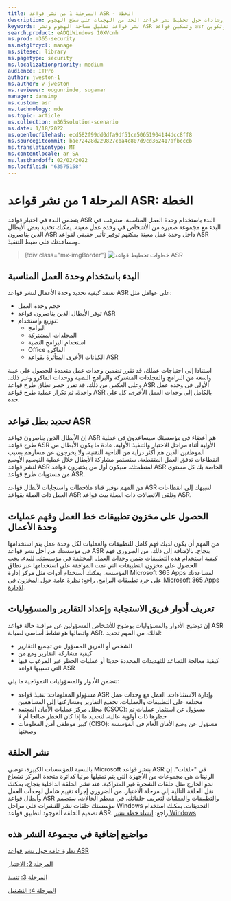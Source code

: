 ```yaml
---
title: المرحلة 1 من نشر قواعد ASR - الخطة
description: يوفر إرشادات حول تخطيط نشر قواعد الحد من الهجمات على سطح الهجوم.
keywords: نشر قواعد تقليل مساحة الهجوم ونشر ASR وتمكين قواعد asr وتكوين ASR ونظام منع اقتحام المضيف وقواعد الحماية وقواعد مكافحة استغلالها وقواعد مكافحة استغلالها واستغلالها وقواعد منع الإصابة و Microsoft Defender ل Endpoint وتكوين قواعد ASR
search.product: eADQiWindows 10XVcnh
ms.prod: m365-security
ms.mktglfcycl: manage
ms.sitesec: library
ms.pagetype: security
ms.localizationpriority: medium
audience: ITPro
author: jweston-1
ms.author: v-jweston
ms.reviewer: oogunrinde, sugamar
manager: dansimp
ms.custom: asr
ms.technology: mde
ms.topic: article
ms.collection: m365solution-scenario
ms.date: 1/18/2022
ms.openlocfilehash: ecd582f99dd0dfa9df51ce50651904144dcc8ff8
ms.sourcegitcommit: bae72428d229827cba4c807d9cd362417afbcccb
ms.translationtype: MT
ms.contentlocale: ar-SA
ms.lasthandoff: 02/02/2022
ms.locfileid: "63575158"
---
```

# <a name="asr-rules-deployment-phase-1-plan"></a>المرحلة 1 من نشر قواعد ASR: الخطة

يتضمن البدء في اختبار قواعد ASR البدء باستخدام وحدة العمل المناسبة. سترغب في البدء مع مجموعة صغيرة من الأشخاص في وحدة عمل معينة. يمكنك تحديد بعض الأبطال الذين يناصرون ASR داخل وحدة عمل معينة يمكنهم توفير تأثير حقيقي لقواعد ASR ومساعدتك على ضبط التنفيذ.

> [!div class="mx-imgBorder"]
> ![خطوات تخطيط قواعد ASR](images/asr-rules-planning-steps.png)

## <a name="start-with-the-right-business-unit"></a>البدء باستخدام وحدة العمل المناسبة

تعتمد كيفية تحديد وحدة الأعمال لنشر قواعد ASR على عوامل مثل:

- حجم وحدة العمل
- توفر الأبطال الذين يناصرون قواعد ASR  
- توزيع واستخدام:
  - البرامج
  - المجلدات المشتركة
  - استخدام البرامج النصية
  - Office الماكرو
  - الكيانات الأخرى المتأثرة بقواعد ASR

استنادا إلى احتياجات عملك، قد تقرر تضمين وحدات عمل متعددة للحصول على عينة واسعة من البرامج والمجلدات المشتركة والبرامج النصية ووحدات الماكرو وغير ذلك. وعلى العكس من ذلك، قد تقرر حصر نطاق طرح قواعد ASR الأولى في وحدة عمل واحدة، ثم تكرار عملية طرح قواعد ASR بالكامل إلى وحدات العمل الأخرى، كل على حده.

## <a name="identify-asr--rules-champions"></a>تحديد بطل قواعد ASR

إن الأبطال الذين يناصرون قواعد ASR هم أعضاء في مؤسستك سيساعدون في عملية طرح قواعد ASR الأولية أثناء مراحل الاختبار والتنفيذ الأولية. عادة ما يكون الأبطال من الموظفين الذين هم أكثر دراية من الناحية التقنية، ولا يخرجون عن مسارهم بسبب انقطاعات تدفق العمل المتقطعة. ستستمر مشاركة الأبطال خلال عملية التوسيع الأوسع لنشر قواعد ASR لمنظمتك. سيكون أول من يختبرون قواعد ASR الخاصة بك كل مستوى من مستويات طرح قواعد ASR.

من المهم توفير قناة ملاحظات واستجابات لأبطال قواعد ASR لتنبيهك إلى انقطاعات العمل ذات الصلة بقواعد ASR وتلقي الاتصالات ذات الصلة ببث قواعد ASR.

## <a name="get-inventory-of-line-of-business-apps-and-understand-the-business-unit-processes"></a>الحصول على مخزون تطبيقات خط العمل وفهم عمليات وحدة الأعمال

من المهم أن يكون لديك فهم كامل للتطبيقات والعمليات لكل وحدة عمل يتم استخدامها في مؤسستك من أجل نشر قواعد ASR بنجاح. بالإضافة إلى ذلك، من الضروري فهم كيفية استخدام هذه التطبيقات ضمن وحدات العمل المختلفة في مؤسستك.
للبدء، يجب الحصول على مخزون التطبيقات التي تمت الموافقة على استخدامها عبر نطاق المؤسسة. يمكنك استخدام أدوات مثل مركز إدارة Microsoft 365 Apps لمساعدتك على جرد تطبيقات البرامج. راجع: [نظرة عامة حول المخزون في Microsoft 365 Apps الإدارة](/deployoffice/admincenter/inventory).

## <a name="define-reporting-and-response-team--roles-and-responsibilities"></a>تعريف أدوار فريق الاستجابة وإعداد التقارير والمسؤوليات

إن توضيح الأدوار والمسؤوليات بوضوح للأشخاص المسؤولين عن مراقبة حالة قواعد ASR واتصالها هو نشاط أساسي لصيانة ASR. لذلك، من المهم تحديد:

- الشخص أو الفريق المسؤول عن تجميع التقارير
- كيفية مشاركة التقارير ومع من
- كيفية معالجة التصاعد للتهديدات المحددة حديثا أو عمليات الحظر غير المرغوب فيها التي تسببها قواعد ASR

تتضمن الأدوار والمسؤوليات النموذجية ما يلي:

- مسؤولو المعلومات: تنفيذ قواعد ASR وإدارة الاستثناءات. العمل مع وحدات عمل مختلفة على التطبيقات والعمليات. تجميع التقارير ومشاركتها إلى المساهمين
- محلل مركز عمليات الأمان المعتمد (CSOC): مسؤول عن استثمار عمليات تم حظرها ذات أولوية عالية، لتحديد ما إذا كان الخطر صالحا أم لا
- كبير موظفي أمن المعلومات (CISO): مسؤول عن وضع الأمان العام في المؤسسة وصحتها

## <a name="ring-deployment"></a>نشر الحلقة

بالنسبة للمؤسسات الكبيرة، توصي Microsoft بنشر قواعد ASR في "حلقات". إن الرنينات هي مجموعات من الأجهزة التي يتم تمثيلها مرئيا كدائرة متحدة المركز تشعاع نحو الخارج مثل حلقات الشجرة غير المتراكبة. عند نشر الحلقة الداخلية بنجاح، يمكنك نقل الحلقة التالية إلى مرحلة الاختبار. من الضروري إجراء تقييم شامل لوحدات العمل وأبطال قواعد ASR والتطبيقات والعمليات لتعريف حلقاتك.
في معظم الحالات، ستصمم مؤسستك حلقات نشر للنشرات على مراحل Windows التحديثات. يمكنك استخدام تصميم الحلقة الموجود لتطبيق قواعد ASR.
راجع: [إنشاء خطة نشر Windows](/windows/deployment/update/create-deployment-plan)

## <a name="additional-topics-in-this-deployment-collection"></a>مواضيع إضافية في مجموعة النشر هذه

[نظرة عامة حول نشر قواعد ASR](attack-surface-reduction-rules-deployment.md)

[المرحلة 2: الاختبار](attack-surface-reduction-rules-deployment-phase-2.md)

[المرحلة 3: تنفيذ](attack-surface-reduction-rules-deployment-phase-3.md)

[المرحلة 4: التشغيل](attack-surface-reduction-rules-deployment-phase-4.md)
